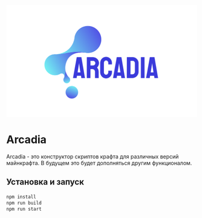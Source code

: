 ![](./public/assets/logo_full.png)

# Arcadia
Arcadia - это конструктор скриптов крафта для различных версий майнкрафта. В будущем это будет дополняться другим функционалом.

## Установка и запуск
```shell
npm install
npm run build
npm run start
```